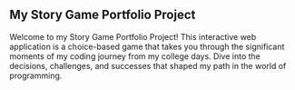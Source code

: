 ## My Story Game Portfolio Project

Welcome to my Story Game Portfolio Project! This interactive web application is a choice-based game that takes you through the significant moments of my coding journey from my college days. Dive into the decisions, challenges, and successes that shaped my path in the world of programming.
